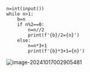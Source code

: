 ```
n=int(input())
while n>1:
    b=n
    if n%2==0:
        n=n//2
        print(f'{b}/2={n}')
    else:
        n=n*3+1
        print(f'{b}*3+1={n}')
```

![image-20241017002905481](C:\Users\huawei\AppData\Roaming\Typora\typora-user-images\image-20241017002905481.png)